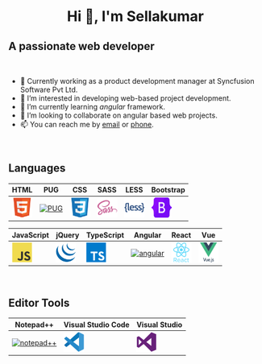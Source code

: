 <h1 align="center">Hi 👋, I'm Sellakumar</h1>

<h2 class="text-center">A passionate web developer</h2>

<br/>

<ul>
<li>👋 Currently working as a product development manager at Syncfusion Software Pvt Ltd.</li>
<li>👀 I’m interested in developing web-based project development.</li>
<li>🌱 I’m currently learning <i class="fs-bold">angular</i> framework.</li>
<li>💞️ I’m looking to collaborate on angular based web projects.</li>
<li>📫 You can reach me by <a href="mailto:sellakumark@outlook.com" title="sellakumark@outlook.com">email</a> or <a href="https://wa.me/919976119157" title="+919976119157">phone</a>.</li>
</ul>

<br/>

<h2>Languages</h2>

<div class="container">
    <table class="text-center">
        <thead>
            <tr>
                <th>HTML</th>
                <th>PUG</th>
                <th>CSS</th>
                <th>SASS</th>
                <th>LESS</th>
                <th>Bootstrap</th>
            </tr>
        </thead>
        <tbody>
            <tr>
                <td>
                    <a href="https://www.w3.org/html/" target="_blank" title="HTML">
                        <img src="https://raw.githubusercontent.com/devicons/devicon/master/icons/html5/html5-original.svg" alt="HTML" width="40" height="40"/>
                    </a>
                </td>
                <td>
                    <a href="https://pugjs.org/" target="_blank" title="PUG">
                        <img src="https://avatars.githubusercontent.com/u/9338635?s=200&v=4" alt="PUG" width="40" height="40"/>
                    </a>
                </td>
                <td>
                    <a href="https://www.w3schools.com/css/" target="_blank" title="CSS">
                        <img src="https://raw.githubusercontent.com/devicons/devicon/master/icons/css3/css3-original.svg" alt="CSS" width="40" height="40"/>
                    </a>
                </td>
                <td>
                    <a href="https://sass-lang.com/" target="_blank" title="SASS">
                        <img src="https://raw.githubusercontent.com/devicons/devicon/master/icons/sass/sass-original.svg" alt="SASS" width="40" height="40"/>
                    </a>
                </td>
                <td>
                    <a href="https://lesscss.org/" target="_blank" title="LESS">
                        <img src="https://raw.githubusercontent.com/devicons/devicon/master/icons/less/less-plain-wordmark.svg" alt="LESS" width="40" height="40"/>
                    </a>
                </td>
                <td>
                    <a href="https://getbootstrap.com/" target="_blank" title="Bootstrap">
                        <img src="https://raw.githubusercontent.com/devicons/devicon/master/icons/bootstrap/bootstrap-original.svg" alt="Bootstrap" width="40" height="40"/>
                    </a>
                </td>
            </tr>
        </tbody>
    </table>
    <table class="text-center">
        <thead>
            <tr>
                <th>JavaScript</th>
                <th>jQuery</th>
                <th>TypeScript</th>
                <th>Angular</th>
                <th>React</th>
                <th>Vue</th>
            </tr>
        </thead>
        <tbody>
            <tr>
                <td>
                    <a href="https://developer.mozilla.org/en-US/docs/Web/JavaScript" target="_blank" title="JavaScript">
                        <img src="https://raw.githubusercontent.com/devicons/devicon/master/icons/javascript/javascript-original.svg" alt="javascript" width="40" height="40"/>
                    </a>
                </td>
                <td>
                    <a href="https://jquery.com/" target="_blank" title="jQuery">
                        <img src="https://raw.githubusercontent.com/devicons/devicon/master/icons/jquery/jquery-original.svg" alt="typescript" width="40" height="40"/>
                    </a>
                </td>
                <td>
                    <a href="https://www.typescriptlang.org/" target="_blank" title="TypeScript">
                        <img src="https://raw.githubusercontent.com/devicons/devicon/master/icons/typescript/typescript-original.svg" alt="typescript" width="40" height="40"/>
                    </a>
                </td>
                <td>
                    <a href="https://angular.io" target="_blank" title="Angular">
                        <img src="https://angular.io/assets/images/logos/angular/angular.svg" alt="angular" width="40" height="40"/>
                    </a>
                </td>
                <td>
                    <a href="https://reactjs.org/" target="_blank" title="React">
                        <img src="https://raw.githubusercontent.com/devicons/devicon/master/icons/react/react-original-wordmark.svg" alt="react" width="40" height="40"/>
                    </a>
                </td>
                <td>
                    <a href="https://vuejs.org/" target="_blank" title="Vue">
                        <img src="https://raw.githubusercontent.com/devicons/devicon/master/icons/vuejs/vuejs-original-wordmark.svg" alt="vuejs" width="40" height="40"/>
                    </a>
                </td>
            </tr>
        </tbody>
    </table>
</div>

<br/>

<h2>Editor Tools</h2>

<div class="container">
    <table class="text-center">
        <thead>
            <tr>
                <th>Notepad++</th>
                <th>Visual Studio Code</th>
                <th>Visual Studio</th>
            </tr>
        </thead>
        <tbody>
            <tr>
                <td>
                    <a href="https://notepad-plus-plus.org/" target="_blank" title="Notepad++">
                        <img src="https://avatars.githubusercontent.com/u/12589084?s=200&v=4" alt="notepad++" width="40" height="40"/>
                    </a>
                </td>
                <td>
                    <a href="https://code.visualstudio.com/" target="_blank" title="VS Code">
                        <img src="https://raw.githubusercontent.com/devicons/devicon/master/icons/vscode/vscode-original.svg" alt="vscode" width="40" height="40"/>
                    </a>
                </td>
                <td>
                    <a href="https://visualstudio.microsoft.com/" target="_blank" title="Visual Studio">
                        <img src="https://raw.githubusercontent.com/devicons/devicon/master/icons/visualstudio/visualstudio-plain.svg" alt="visualstudio" width="40" height="40"/>
                    </a>
                </td>
            </tr>
        </tbody>
    </table>
</div>

<!---
sellakumark/sellakumark is a ✨ special ✨ repository because its `README.md` (this file) appears on your GitHub profile. You can click the Preview link to take a look at your changes.
--->
